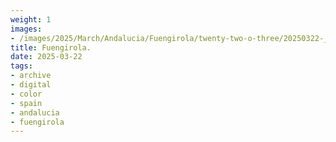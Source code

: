 ```yaml
---
weight: 1
images:
- /images/2025/March/Andalucia/Fuengirola/twenty-two-o-three/20250322-_DSC8873.jpg
title: Fuengirola.
date: 2025-03-22
tags:
- archive
- digital
- color
- spain
- andalucia
- fuengirola
---
```


